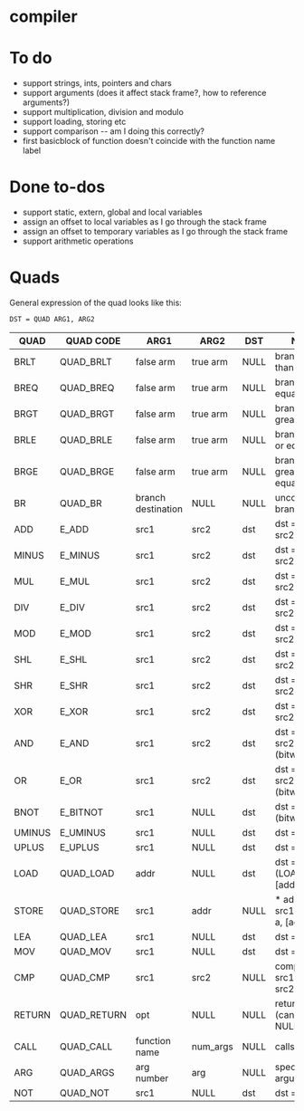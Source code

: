 # compiler

# To do

* support strings, ints, pointers and chars
* support arguments (does it affect stack frame?, how to reference arguments?)
* support multiplication, division and modulo
* support loading, storing etc
* support comparison -- am I doing this correctly?
* first basicblock of function doesn't coincide with the function name label

# Done to-dos

* support static, extern, global and local variables
* assign an offset to local variables as I go through the stack frame
* assign an offset to temporary variables as I go through the stack frame
* support arithmetic operations

# Quads

General expression of the quad looks like this:

`DST = QUAD ARG1, ARG2`

| QUAD | QUAD CODE  | ARG1               | ARG2     | DST  | NOTE                            | DONE? |
|------|------------|--------------------|----------|------|---------------------------------|-------|
|BRLT  |QUAD\_BRLT  | false arm          | true arm | NULL | branch if less than             |Y      |
|BREQ  |QUAD\_BREQ  | false arm          | true arm | NULL | branch if equal to              |Y      |
|BRGT  |QUAD\_BRGT  | false arm          | true arm | NULL | branch if greater than          |Y      |
|BRLE  |QUAD\_BRLE  | false arm          | true arm | NULL | branch if less or equal to      |Y      |
|BRGE  |QUAD\_BRGE  | false arm          | true arm | NULL | branch if greater or equal to   |Y      |
|BR    |QUAD\_BR    | branch destination | NULL     | NULL | unconditional branch            |Y      |
|ADD   |E\_ADD      | src1               | src2     | dst  | dst = src1 + src2               |Y      |
|MINUS |E\_MINUS    | src1               | src2     | dst  | dst = src1 - src2               |Y      |
|MUL   |E\_MUL      | src1               | src2     | dst  | dst = src1 * src2               |N      |
|DIV   |E\_DIV      | src1               | src2     | dst  | dst = src1 / src2               |N      |
|MOD   |E\_MOD      | src1               | src2     | dst  | dst = src1 % src2               |N      |
|SHL   |E\_SHL      | src1               | src2     | dst  | dst = src1 << src2              |Y      |
|SHR   |E\_SHR      | src1               | src2     | dst  | dst = src1 >> src2              |Y      |
|XOR   |E\_XOR      | src1               | src2     | dst  | dst = src1 ^ src2               |Y      |
|AND   |E\_AND      | src1               | src2     | dst  | dst = src1 & src2 (bitwise)     |Y      |
|OR    |E\_OR       | src1               | src2     | dst  | dst = src1 \| src2 (bitwise)    |Y      |
|BNOT  |E\_BITNOT   | src1               | NULL     | dst  | dst = ~src1       (bitwise)     |Y      |
|UMINUS|E\_UMINUS   | src1               | NULL     | dst  | dst = -src1                     |Y      |
|UPLUS |E\_UPLUS    | src1               | NULL     | dst  | dst = +src1                     |Y      |
|LOAD  |QUAD\_LOAD  | addr               | NULL     | dst  | dst = * addr (LOAD [address])   |N      |
|STORE |QUAD\_STORE | src1               | addr     | NULL | * addr = src1 (STORE a, [addr]) |N      |
|LEA   |QUAD\_LEA   | src1               | NULL     | dst  | dst = &src1                     |N      |
|MOV   |QUAD\_MOV   | src1               | NULL     | dst  | dst = src1                      |Y      |
|CMP   |QUAD\_CMP   | src1               | src2     | NULL | compare src1 and src2           |N      |
|RETURN|QUAD\_RETURN| opt                | NULL     | NULL | return opt (can be NULL)        |Y      |
|CALL  |QUAD\_CALL  | function name      | num\_args| NULL | calls function                  |N      |
|ARG   |QUAD\_ARGS  | arg number         | arg      | NULL | specifies arguments             |N      |
|NOT   |QUAD\_NOT   | src1               | NULL     | dst  | dst = !src1                     |N      |

